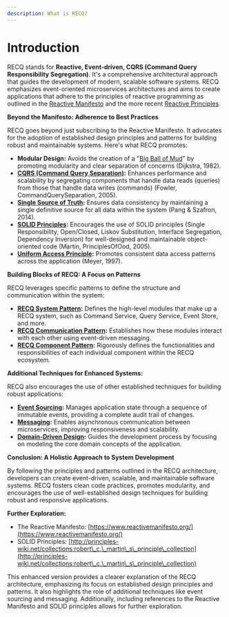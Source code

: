 ```yaml
---
description: What is RECQ?
---
```


# Introduction

RECQ stands for **Reactive, Event-driven, CQRS (Command Query Responsibility Segregation)**. It's a comprehensive architectural approach that guides the development of modern, scalable software systems. RECQ emphasizes event-oriented microservices architectures and aims to create applications that adhere to the principles of reactive programming as outlined in the  [Reactive Manifesto](https://www.reactivemanifesto.org/) and the more recent [Reactive Principles](https://www.reactiveprinciples.org/).

**Beyond the Manifesto: Adherence to Best Practices**

RECQ goes beyond just subscribing to the Reactive Manifesto. It advocates for the adoption of established design principles and patterns for building robust and maintainable systems. Here's what RECQ promotes:

* **Modular Design:** Avoids the creation of a "[Big Ball of Mud](http://www.laputan.org/mud/)" by promoting modularity and clear separation of concerns (Dijkstra, 1982).
* [**CQRS (Command Query Separation)**](https://martinfowler.com/bliki/CommandQuerySeparation.html)**:** Enhances performance and scalability by segregating components that handle data reads (queries) from those that handle data writes (commands) (Fowler, CommandQuerySeparation, 2005).
* [**Single Source of Truth**](https://en.wikipedia.org/wiki/Single\_source\_of\_truth)**:** Ensures data consistency by maintaining a single definitive source for all data within the system (Pang & Szafron, 2014).
* [**SOLID Principles**](https://en.wikipedia.org/wiki/SOLID)**:** Encourages the use of SOLID principles (Single Responsibility, Open/Closed, Liskov Substitution, Interface Segregation, Dependency Inversion) for well-designed and maintainable object-oriented code (Martin, PrinciplesOfOod, 2005).
* [**Uniform Access Principle**](https://en.wikipedia.org/wiki/Uniform\_access\_principle)**:** Promotes consistent data access patterns across the application (Meyer, 1997).

**Building Blocks of RECQ: A Focus on Patterns**

RECQ leverages specific patterns to define the structure and communication within the system:

* [**RECQ System Pattern**](recq-system-pattern/)**:** Defines the high-level modules that make up a RECQ system, such as Command Service, Query Service, Event Store, and more.
* [**RECQ Communication Pattern**](recq-communication-pattern/)**:** Establishes how these modules interact with each other using event-driven messaging.
* [**RECQ Component Pattern**](recq-component-pattern/)**:** Rigorously defines the functionalities and responsibilities of each individual component within the RECQ ecosystem.

**Additional Techniques for Enhanced Systems:**

RECQ also encourages the use of other established techniques for building robust applications:

* [**Event Sourcing**](https://microservices.io/patterns/data/event-sourcing.html)**:** Manages application state through a sequence of immutable events, providing a complete audit trail of changes.
* [**Messaging**](https://microservices.io/patterns/communication-style/messaging.html)**:** Enables asynchronous communication between microservices, improving responsiveness and scalability.
* [**Domain-Driven Design**](https://it.wikipedia.org/wiki/Domain-driven\_design)**:** Guides the development process by focusing on modeling the core domain concepts of the application.

**Conclusion: A Holistic Approach to System Development**

By following the principles and patterns outlined in the RECQ architecture, developers can create event-driven, scalable, and maintainable software systems. RECQ fosters clean code practices, promotes modularity, and encourages the use of well-established design techniques for building robust and responsive applications.

**Further Exploration:**

* The Reactive Manifesto: [https://www.reactivemanifesto.org/](https://www.reactivemanifesto.org/)
* SOLID Principles: [http://principles-wiki.net/collections:robert\_c.\_martin\_s\_principle\_collection](http://principles-wiki.net/collections:robert\_c.\_martin\_s\_principle\_collection)

This enhanced version provides a clearer explanation of the RECQ architecture, emphasizing its focus on established design principles and patterns. It also highlights the role of additional techniques like event sourcing and messaging. Additionally, including references to the Reactive Manifesto and SOLID principles allows for further exploration.
